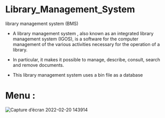 # Library_Management_System
 library management system (BMS)

 - A library management system , also known as an integrated library management system (IGOS), is a software for the computer management of the various activities necessary for the operation of a library. 
 
  - In particular, it makes it possible to manage, describe, consult, search and remove documents.
  
 - This  library management system uses a bin file as a database
  
  # Menu :
  
![Capture d’écran 2022-02-20 143914](https://user-images.githubusercontent.com/79254928/154845375-12e1fca0-a55a-4105-9e99-2f27827e44df.png)
